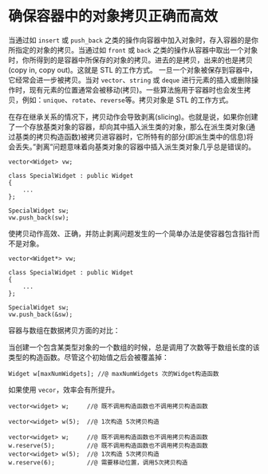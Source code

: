 # 确保容器中的对象拷贝正确而高效

当通过如  `insert` 或 `push_back` 之类的操作向容器中加入对象时，存入容器的是你所指定的对象的拷贝。当通过如 `front` 或 `back` 之类的操作从容器中取出一个对象时，你所得到的是容器中所保存的对象的拷贝。进去的是拷贝，出来的也是拷贝(copy in, copy out)。这就是 STL 的工作方式。
一旦一个对象被保存到容器中，它经常会进一步被拷贝。当对 `vector`、`string` 或 `deque` 进行元素的插入或删除操作时，现有元素的位置通常会被移动(拷贝)。一些算法施用于容器时也会发生拷贝，例如：`unique`、`rotate`、`reverse`等。拷贝对象是 STL 的工作方式。

在存在继承关系的情况下，拷贝动作会导致剥离(slicing)。也就是说，如果你创建了一个存放基类对象的容器，却向其中插入派生类的对象，那么在派生类对象(通过基类的拷贝构造函数)被拷贝进容器时，它所特有的部分(即派生类中的信息)将会丢失。”剥离”问题意味着向基类对象的容器中插入派生类对象几乎总是错误的。

```
vector<Widget> vw;

class SpecialWidget : public Widget
{
	...
};

SpecialWidget sw;
vw.push_back(sw);
```

使拷贝动作高效、正确，并防止剥离问题发生的一个简单办法是使容器包含指针而不是对象。

```
vector<Widget*> vw;

class SpecialWidget : public Widget
{
	...
};

SpecialWidget sw;
vw.push_back(&sw);
```

容器与数组在数据拷贝方面的对比：

当创建一个包含某类型对象的一个数组的时候，总是调用了次数等于数组长度的该类型的构造函数。尽管这个初始值之后会被覆盖掉：

```
Widget w[maxNumWidgets]; //@ maxNumWidgets 次的Widget构造函数
```

如果使用 `vecor`，效率会有所提升。

```
vector<widget> w;     //@ 既不调用构造函数也不调用拷贝构造函数

vector<widget> w(5);  //@ 1次构造 5次拷贝构造

vector<widget> w;     //@ 既不调用构造函数也不调用拷贝构造函数
w.reserve(5);         //@ 既不调用构造函数也不调用拷贝构造函数
vector<widget> w(5);  //@ 1次构造 5次拷贝构造
w.reserve(6);         //@ 需要移动位置，调用5次拷贝构造
```



















  